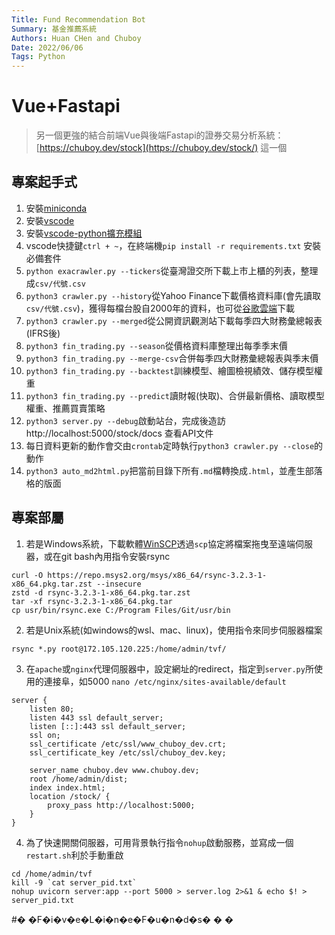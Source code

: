 ```yaml
---
Title: Fund Recommendation Bot
Summary: 基金推薦系統
Authors: Huan CHen and Chuboy
Date: 2022/06/06
Tags: Python
---
```


# Vue+Fastapi
> 另一個更強的結合前端Vue與後端Fastapi的證券交易分析系統：[https://chuboy.dev/stock](https://chuboy.dev/stock/)
> 這一個

## 專案起手式
1.  安裝[miniconda](https://docs.conda.io/en/latest/miniconda.html)
2. 安裝[vscode](https://code.visualstudio.com)
3. 安裝[vscode-python擴充模組](https://marketplace.visualstudio.com/items?itemName=ms-python.python)
4. vscode快捷鍵`ctrl + ~`，在終端機`pip install -r requirements.txt` 安裝必備套件
5. `python exacrawler.py --tickers`從臺灣證交所下載上市上櫃的列表，整理成`csv/代號.csv`
6. `python3 crawler.py --history`從Yahoo Finance下載價格資料庫(會先讀取`csv/代號.csv`)，獲得每檔台股自2000年的資料，也可從[谷歌雲端](https://drive.google.com/file/d/1lQ8CU27t8WCdIhc8SFV8JbE__fmt0SnH/view?usp=sharing)下載
7. `python3 crawler.py --merged`從公開資訊觀測站下載每季四大財務彙總報表(IFRS後)
8. `python3 fin_trading.py --season`從價格資料庫整理出每季季末價
9. `python3 fin_trading.py --merge-csv`合併每季四大財務彙總報表與季末價
10. `python3 fin_trading.py --backtest`訓練模型、繪圖檢視績效、儲存模型權重
11. `python3 fin_trading.py --predict`讀財報(快取)、合併最新價格、讀取模型權重、推薦買賣策略
12. `python3 server.py --debug`啟動站台，完成後造訪 http://localhost:5000/stock/docs 查看API文件
13. 每日資料更新的動作會交由`crontab`定時執行`python3 crawler.py --close`的動作
14. `python3 auto_md2html.py`把當前目錄下所有`.md`檔轉換成`.html`，並產生部落格的版面

## 專案部屬
1. 若是Windows系統，下載軟體[WinSCP](https://winscp.net/eng/download.php)透過`scp`協定將檔案拖曳至遠端伺服器，或在git bash內用指令安裝rsync
```shell
curl -O https://repo.msys2.org/msys/x86_64/rsync-3.2.3-1-x86_64.pkg.tar.zst --insecure
zstd -d rsync-3.2.3-1-x86_64.pkg.tar.zst
tar -xf rsync-3.2.3-1-x86_64.pkg.tar
cp usr/bin/rsync.exe C:/Program Files/Git/usr/bin
```
2. 若是Unix系統(如windows的wsl、mac、linux)，使用指令來同步伺服器檔案
```shell
rsync *.py root@172.105.120.225:/home/admin/tvf/
```
3. 在`apache`或`nginx`代理伺服器中，設定網址的redirect，指定到`server.py`所使用的連接阜，如5000
`nano /etc/nginx/sites-available/default`
```nginx
server {
	listen 80;
	listen 443 ssl default_server;
	listen [::]:443 ssl default_server;
	ssl on;
	ssl_certificate /etc/ssl/www_chuboy_dev.crt;
	ssl_certificate_key /etc/ssl/chuboy_dev.key;

	server_name chuboy.dev www.chuboy.dev;
	root /home/admin/dist;
	index index.html;
	location /stock/ {
		proxy_pass http://localhost:5000;
	}
}
```
4. 為了快速開關伺服器，可用背景執行指令`nohup`啟動服務，並寫成一個`restart.sh`利於手動重啟
```shell
cd /home/admin/tvf
kill -9 `cat server_pid.txt`
nohup uvicorn server:app --port 5000 > server.log 2>&1 & echo $! > server_pid.txt
```

#� �F�i�v�e�L�i�n�e�F�u�n�d�s�
�
�
